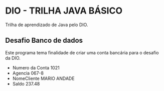 # DIO - TRILHA JAVA BÁSICO

Trilha de aprendizado de Java pelo DIO.

## Desafio Banco de dados

Este programa tema finalidade de criar uma conta bancária para o desafio da DIO.
- Numero da Conta 1021
- Agencia 067-8
- NomeCliente MARIO ANDADE
- Saldo 237.48
